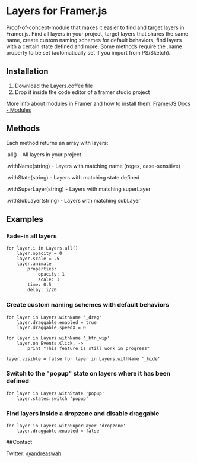 # Layers for Framer.js

Proof-of-concept-module that makes it easier to find and target layers in Framer.js. Find all layers in your project, target layers that shares the same name, create custom naming schemes for default behaviors, find layers with a certain state defined and more.
Some methods require the .name property to be set (automatically set if you import from PS/Sketch).

## Installation

1. Download the Layers.coffee file
2. Drop it inside the code editor of a framer studio project


More info about modules in Framer and how to install them: [FramerJS Docs - Modules](http://framerjs.com/docs/#modules)


## Methods

Each method returns an array with layers:

.all() - All layers in your project

.withName(string) - Layers with matching name (regex, case-sensitive)

.withState(string) - Layers with matching state defined

.withSuperLayer(string) - Layers with matching superLayer

.withSubLayer(string) - Layers with matching subLayer


## Examples

### Fade-in all layers 
	for layer,i in Layers.all()
		layer.opacity = 0
		layer.scale = .5
		layer.animate
			properties:
				opacity: 1
				scale: 1
			time: 0.5
			delay: i/20
		
### Create custom naming schemes with default behaviors
	for layer in Layers.withName '_drag'
		layer.draggable.enabled = true 
		layer.draggable.speedX = 0

	for layer in Layers.withName '_btn_wip'
		layer.on Events.Click, -> 
			print "This feature is still work in progress"
		
	layer.visible = false for layer in Layers.withName '_hide'

### Switch to the "popup" state on layers where it has been defined
	for layer in Layers.withState 'popup'
		layer.states.switch 'popup'

### Find layers inside a dropzone and disable draggable
	for layer in Layers.withSuperLayer 'dropzone'
		layer.draggable.enabled = false


##Contact

Twitter: [@andreaswah](http://twitter.com/andreaswah)
